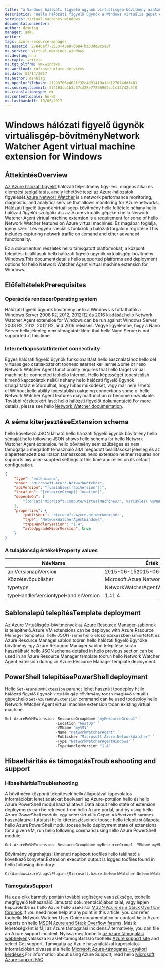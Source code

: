 ```yaml
---
title: "a Windows hálózati figyelő ügynök virtuálisgép-bővítmény aaaAzure |} Microsoft Docs"
description: "Hello hálózati figyelő ügynök a Windows virtuális gépet egy virtuálisgép-bővítmény telepítése."
services: virtual-machines-windows
documentationcenter: 
author: dennisg
manager: amku
editor: 
tags: azure-resource-manager
ms.assetid: 27e46af7-2150-45e8-b084-ba33de8c5e3f
ms.service: virtual-machines-windows
ms.devlang: na
ms.topic: article
ms.tgt_pltfrm: vm-windows
ms.workload: infrastructure-services
ms.date: 02/14/2017
ms.author: dennisg
ms.openlocfilehash: 21298706e462ff32c4d314f9a1ad127074ddf481
ms.sourcegitcommit: 523283cc1b3c37c428e77850964dc1c33742c5f0
ms.translationtype: MT
ms.contentlocale: hu-HU
ms.lasthandoff: 10/06/2017
---
```

# <a name="network-watcher-agent-virtual-machine-extension-for-windows"></a><span data-ttu-id="44938-103">Windows hálózati figyelő ügynök virtuálisgép-bővítmény</span><span class="sxs-lookup"><span data-stu-id="44938-103">Network Watcher Agent virtual machine extension for Windows</span></span>

## <a name="overview"></a><span data-ttu-id="44938-104">Áttekintés</span><span class="sxs-lookup"><span data-stu-id="44938-104">Overview</span></span>

<span data-ttu-id="44938-105">[Az Azure hálózati figyelőt](https://review.docs.microsoft.com/en-us/azure/network-watcher/) hálózati teljesítmény figyelési, diagnosztikai és elemzési szolgáltatás, amely lehetővé teszi az Azure-hálózatok figyelését.</span><span class="sxs-lookup"><span data-stu-id="44938-105">[Azure Network Watcher](https://review.docs.microsoft.com/en-us/azure/network-watcher/) is a network performance monitoring, diagnostic, and analytics service that allows monitoring for Azure networks.</span></span> <span data-ttu-id="44938-106">Hálózati figyelő ügynök virtuálisgép-bővítmény hello feltétele néhány hello hálózati figyelőt szolgáltatást az Azure virtuális gépeken.</span><span class="sxs-lookup"><span data-stu-id="44938-106">hello Network Watcher Agent virtual machine extension is a requirement for some of hello Network Watcher features on Azure virtual machines.</span></span> <span data-ttu-id="44938-107">Ez magában foglalja, igény szerint és egyéb speciális funkciók a hálózati forgalom rögzítése.</span><span class="sxs-lookup"><span data-stu-id="44938-107">This includes capturing network traffic on demand and other advanced functionality.</span></span>

<span data-ttu-id="44938-108">Ez a dokumentum részletek hello támogatott platformokat, a központi telepítési beállítások hello hálózati figyelő ügynök virtuálisgép-bővítmény Windows.</span><span class="sxs-lookup"><span data-stu-id="44938-108">This document details hello supported platforms and deployment options for hello Network Watcher Agent virtual machine extension for Windows.</span></span>

## <a name="prerequisites"></a><span data-ttu-id="44938-109">Előfeltételek</span><span class="sxs-lookup"><span data-stu-id="44938-109">Prerequisites</span></span>

### <a name="operating-system"></a><span data-ttu-id="44938-110">Operációs rendszer</span><span class="sxs-lookup"><span data-stu-id="44938-110">Operating system</span></span>

<span data-ttu-id="44938-111">Hálózati figyelő ügynök bővítmény hello a Windows is futtathatók a Windows Server 2008 R2, 2012, 2012 R2 és 2016 kiadását.</span><span class="sxs-lookup"><span data-stu-id="44938-111">hello Network Watcher Agent extension for Windows can be run against Windows Server 2008 R2, 2012, 2012 R2, and 2016 releases.</span></span> <span data-ttu-id="44938-112">Vegye figyelembe, hogy a Nano Server hello jelenleg nem támogatott.</span><span class="sxs-lookup"><span data-stu-id="44938-112">Note that hello Nano Server is not supported at this time.</span></span>

### <a name="internet-connectivity"></a><span data-ttu-id="44938-113">Internetkapcsolat</span><span class="sxs-lookup"><span data-stu-id="44938-113">Internet connectivity</span></span>

<span data-ttu-id="44938-114">Egyes hálózati figyelő ügynök funkcionalitást hello használatához hello cél virtuális gép csatlakoztatott toohello Internet kell lennie.</span><span class="sxs-lookup"><span data-stu-id="44938-114">Some of hello Network Watcher Agent functionality requires that hello target virtual machine be connected toohello Internet.</span></span> <span data-ttu-id="44938-115">Hello képességét tooestablish kimenő kapcsolatok nélkül néhány hello hálózati figyelő ügynök szolgáltatást előfordulhat, hogy hibás működését, vagy már nem érhető el.</span><span class="sxs-lookup"><span data-stu-id="44938-115">Without hello ability tooestablish outgoing connections some of hello Network Watcher Agent features may malfunction or become unavailable.</span></span> <span data-ttu-id="44938-116">További részletekért lásd: hello [hálózati figyelőt dokumentáció](../../network-watcher/network-watcher-monitoring-overview.md).</span><span class="sxs-lookup"><span data-stu-id="44938-116">For more details, please see hello [Network Watcher documentation](../../network-watcher/network-watcher-monitoring-overview.md).</span></span>

## <a name="extension-schema"></a><span data-ttu-id="44938-117">A séma kiterjesztése</span><span class="sxs-lookup"><span data-stu-id="44938-117">Extension schema</span></span>

<span data-ttu-id="44938-118">hello következő JSON látható hello hálózati figyelő ügynök bővítmény hello sémáját.</span><span class="sxs-lookup"><span data-stu-id="44938-118">hello following JSON shows hello schema for hello Network Watcher Agent extension.</span></span> <span data-ttu-id="44938-119">hello bővítmény sem szükséges és nem támogatja a megadott felhasználó által megadott beállításokat jelenleg és az alapértelmezett beállításon támaszkodik.</span><span class="sxs-lookup"><span data-stu-id="44938-119">hello extension neither requires nor supports any user-supplied settings at this time and relies on its default configuration.</span></span>

```json
{
    "type": "extensions",
    "name": "Microsoft.Azure.NetworkWatcher",
    "apiVersion": "[variables('apiVersion')]",
    "location": "[resourceGroup().location]",
    "dependsOn": [
        "[concat('Microsoft.Compute/virtualMachines/', variables('vmName'))]"
    ],
    "properties": {
        "publisher": "Microsoft.Azure.NetworkWatcher",
        "type": "NetworkWatcherAgentWindows",
        "typeHandlerVersion": "1.4",
        "autoUpgradeMinorVersion": true
    }
}
```

### <a name="property-values"></a><span data-ttu-id="44938-120">A tulajdonság értékek</span><span class="sxs-lookup"><span data-stu-id="44938-120">Property values</span></span>

| <span data-ttu-id="44938-121">Név</span><span class="sxs-lookup"><span data-stu-id="44938-121">Name</span></span> | <span data-ttu-id="44938-122">Érték / – példa</span><span class="sxs-lookup"><span data-stu-id="44938-122">Value / Example</span></span> |
| ---- | ---- |
| <span data-ttu-id="44938-123">apiVersion</span><span class="sxs-lookup"><span data-stu-id="44938-123">apiVersion</span></span> | <span data-ttu-id="44938-124">2015-06-15</span><span class="sxs-lookup"><span data-stu-id="44938-124">2015-06-15</span></span> |
| <span data-ttu-id="44938-125">Közzétevő</span><span class="sxs-lookup"><span data-stu-id="44938-125">publisher</span></span> | <span data-ttu-id="44938-126">Microsoft.Azure.NetworkWatcher</span><span class="sxs-lookup"><span data-stu-id="44938-126">Microsoft.Azure.NetworkWatcher</span></span> |
| <span data-ttu-id="44938-127">type</span><span class="sxs-lookup"><span data-stu-id="44938-127">type</span></span> | <span data-ttu-id="44938-128">NetworkWatcherAgentWindows</span><span class="sxs-lookup"><span data-stu-id="44938-128">NetworkWatcherAgentWindows</span></span> |
| <span data-ttu-id="44938-129">typeHandlerVersion</span><span class="sxs-lookup"><span data-stu-id="44938-129">typeHandlerVersion</span></span> | <span data-ttu-id="44938-130">1.4</span><span class="sxs-lookup"><span data-stu-id="44938-130">1.4</span></span> |


## <a name="template-deployment"></a><span data-ttu-id="44938-131">Sablonalapú telepítés</span><span class="sxs-lookup"><span data-stu-id="44938-131">Template deployment</span></span>

<span data-ttu-id="44938-132">Az Azure Virtuálisgép-bővítmények az Azure Resource Manager-sablonok is telepíthető.</span><span class="sxs-lookup"><span data-stu-id="44938-132">Azure VM extensions can be deployed with Azure Resource Manager templates.</span></span> <span data-ttu-id="44938-133">hello JSON-séma hello előző szakaszban ismertetett az Azure Resource Manager sablon toorun hello hálózati figyelő ügynöke bővítmény egy Azure Resource Manager sablon telepítése során használható.</span><span class="sxs-lookup"><span data-stu-id="44938-133">hello JSON schema detailed in hello previous section can be used in an Azure Resource Manager template toorun hello Network Watcher Agent extension during an Azure Resource Manager template deployment.</span></span>

## <a name="powershell-deployment"></a><span data-ttu-id="44938-134">PowerShell telepítése</span><span class="sxs-lookup"><span data-stu-id="44938-134">PowerShell deployment</span></span>

<span data-ttu-id="44938-135">Hello `Set-AzureRmVMExtension` parancs lehet használt toodeploy hello hálózati figyelő ügynök virtuális gép bővítmény tooan meglévő virtuális gépet.</span><span class="sxs-lookup"><span data-stu-id="44938-135">hello `Set-AzureRmVMExtension` command can be used toodeploy hello Network Watcher Agent virtual machine extension tooan existing virtual machine.</span></span>

```powershell
Set-AzureRmVMExtension -ResourceGroupName "myResourceGroup1" `
                       -Location "WestUS" `
                       -VMName "myVM1" `
                       -Name "networkWatcherAgent" `
                       -Publisher "Microsoft.Azure.NetworkWatcher" `
                       -Type "NetworkWatcherAgentWindows" `
                       -TypeHandlerVersion "1.4"
```

## <a name="troubleshooting-and-support"></a><span data-ttu-id="44938-136">Hibaelhárítás és támogatás</span><span class="sxs-lookup"><span data-stu-id="44938-136">Troubleshooting and support</span></span>

### <a name="troubleshooting"></a><span data-ttu-id="44938-137">Hibaelhárítás</span><span class="sxs-lookup"><span data-stu-id="44938-137">Troubleshooting</span></span>

<span data-ttu-id="44938-138">A bővítmény központi telepítések hello állapotával kapcsolatos információkat lehet adatokat beolvasni az Azure-portálon hello és hello Azure PowerShell modul használatával.</span><span class="sxs-lookup"><span data-stu-id="44938-138">Data about hello state of extension deployments can be retrieved from hello Azure portal, and by using hello Azure PowerShell module.</span></span> <span data-ttu-id="44938-139">egy adott virtuális Gépet, a következő parancs használatával futtatási hello kiterjesztéseinek toosee hello telepítési állapota hello Azure PowerShell modul.</span><span class="sxs-lookup"><span data-stu-id="44938-139">toosee hello deployment state of extensions for a given VM, run hello following command using hello Azure PowerShell module.</span></span>

```powershell
Get-AzureRmVMExtension -ResourceGroupName myResourceGroup1 -VMName myVM1 -Name networkWatcherAgent
```

<span data-ttu-id="44938-140">Bővítmény végrehajtási kimeneti naplózott toofiles hello található a következő könyvtár:</span><span class="sxs-lookup"><span data-stu-id="44938-140">Extension execution output is logged toofiles found in hello following directory:</span></span>

```cmd
C:\WindowsAzure\Logs\Plugins\Microsoft.Azure.NetworkWatcher.NetworkWatcherAgentWindows\
```

### <a name="support"></a><span data-ttu-id="44938-141">Támogatás</span><span class="sxs-lookup"><span data-stu-id="44938-141">Support</span></span>

<span data-ttu-id="44938-142">Ha ez a cikk bármely pontján további segítségre van szüksége, toohello megfigyelő felhasználói útmutató dokumentációjában talál, vagy lépjen kapcsolatba az hello Azure hello szakértői [MSDN Azure és a Stack Overflow fórumok](https://azure.microsoft.com/en-us/support/forums/).</span><span class="sxs-lookup"><span data-stu-id="44938-142">If you need more help at any point in this article, you can refer toohello Network Watcher User Guide documentation or contact hello Azure experts on hello [MSDN Azure and Stack Overflow forums](https://azure.microsoft.com/en-us/support/forums/).</span></span> <span data-ttu-id="44938-143">Másik lehetőségként is fájl az Azure támogatási incidens.</span><span class="sxs-lookup"><span data-stu-id="44938-143">Alternatively, you can file an Azure support incident.</span></span> <span data-ttu-id="44938-144">Nyissa meg toohello [az Azure támogatási webhelyén](https://azure.microsoft.com/en-us/support/options/) válassza ki a Get-támogatást.</span><span class="sxs-lookup"><span data-stu-id="44938-144">Go toohello [Azure support site](https://azure.microsoft.com/en-us/support/options/) and select Get support.</span></span> <span data-ttu-id="44938-145">Támogatja az Azure használatával kapcsolatos információkért olvassa el a hello [Microsoft Azure-támogatás – gyakori kérdések](https://azure.microsoft.com/en-us/support/faq/).</span><span class="sxs-lookup"><span data-stu-id="44938-145">For information about using Azure Support, read hello [Microsoft Azure support FAQ](https://azure.microsoft.com/en-us/support/faq/).</span></span>
